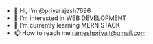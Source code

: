 - 👋 Hi, I’m @priyarajesh7696
- 👀 I’m interested in WEB DEVELOPMENT
- 🌱 I’m currently learning MERN STACK
- 📫 How to reach me rameshpriyait@gmail.com

<!---
priyarajesh7696/priyarajesh7696 is a ✨ special ✨ repository because its `README.md` (this file) appears on your GitHub profile.
You can click the Preview link to take a look at your changes.
--->
